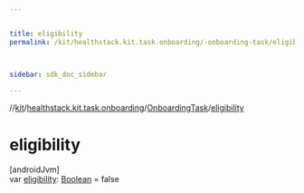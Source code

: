 ```yaml
---


title: eligibility
permalink: /kit/healthstack.kit.task.onboarding/-onboarding-task/eligibility.html



sidebar: sdk_doc_sidebar

---
```



//[kit](/kit.html)/[healthstack.kit.task.onboarding](../index.html)/[OnboardingTask](index.html)/[eligibility](eligibility.html)



# eligibility



[androidJvm]\
var [eligibility](eligibility.html): [Boolean](https://kotlinlang.org/api/latest/jvm/stdlib/kotlin/-boolean/index.html) = false






